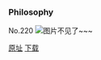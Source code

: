 ### Philosophy
No.220
![图片不见了~~~](https://imgs.xkcd.com/comics/philosophy.png)

[原址](https://xkcd.com//220) [下载](https://imgs.xkcd.com/comics/philosophy.png)

